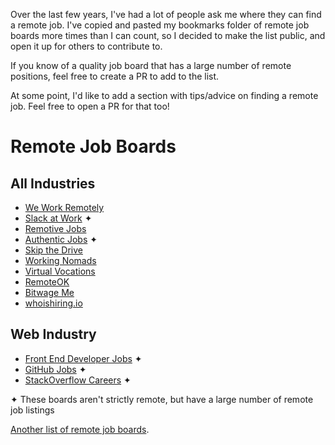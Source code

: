 Over the last few years, I've had a lot of people ask me where they can find a remote job. I've copied and pasted my bookmarks folder of remote job boards more times than I can count, so I decided to make the list public, and open it up for others to contribute to.

If you know of a quality job board that has a large number of remote positions, feel free to create a PR to add to the list.

At some point, I'd like to add a section with tips/advice on finding a remote job. Feel free to open a PR for that too!

# Remote Job Boards
## All Industries
- [We Work Remotely](https://weworkremotely.com/)
- [Slack at Work](http://slackatwork.com/) ✦
- [Remotive Jobs](http://jobs.remotive.io/)
- [Authentic Jobs](http://www.authenticjobs.com/#onlyremote=1) ✦
- [Skip the Drive](http://www.skipthedrive.com/)
- [Working Nomads](http://www.workingnomads.co/jobs)
- [Virtual Vocations](http://www.virtualvocations.com/)
- [RemoteOK](https://remoteok.io)
- [Bitwage Me](https://www.bitwage.me/remote-jobs)
- [whoishiring.io](https://whoishiring.io/search/24.6237/-42.4948/2?remote=true)

## Web Industry
- [Front End Developer Jobs](http://frontenddeveloperjob.com/) ✦
- [GitHub Jobs](https://jobs.github.com/positions?description=remote&location=) ✦
- [StackOverflow Careers](http://careers.stackoverflow.com/jobs/remote) ✦

✦ These boards aren't strictly remote, but have a large number of remote job listings

[Another list of remote job boards](https://github.com/lukasz-madon/awesome-remote-job#job-boards).


